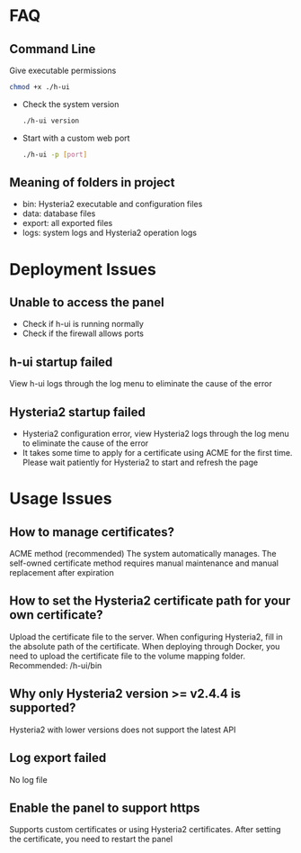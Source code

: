 # FAQ

## Command Line

Give executable permissions

```bash
chmod +x ./h-ui
```

- Check the system version

  ```bash
  ./h-ui version
  ```

- Start with a custom web port

  ```bash
  ./h-ui -p [port]
  ```

## Meaning of folders in project

- bin: Hysteria2 executable and configuration files
- data: database files
- export: all exported files
- logs: system logs and Hysteria2 operation logs

# Deployment Issues

## Unable to access the panel

- Check if h-ui is running normally
- Check if the firewall allows ports

## h-ui startup failed

View h-ui logs through the log menu to eliminate the cause of the error

## Hysteria2 startup failed

- Hysteria2 configuration error, view Hysteria2 logs through the log menu to eliminate the cause of the error
- It takes some time to apply for a certificate using ACME for the first time. Please wait patiently for Hysteria2 to start and refresh the page

# Usage Issues

## How to manage certificates?

ACME method (recommended) The system automatically manages. The self-owned certificate method requires manual maintenance and manual replacement after expiration

## How to set the Hysteria2 certificate path for your own certificate?

Upload the certificate file to the server. When configuring Hysteria2, fill in the absolute path of the certificate. When deploying through Docker, you need to upload the certificate file to the volume mapping folder. Recommended: /h-ui/bin

## Why only Hysteria2 version >= v2.4.4 is supported?

Hysteria2 with lower versions does not support the latest API

## Log export failed

No log file

## Enable the panel to support https

Supports custom certificates or using Hysteria2 certificates. After setting the certificate, you need to restart the panel